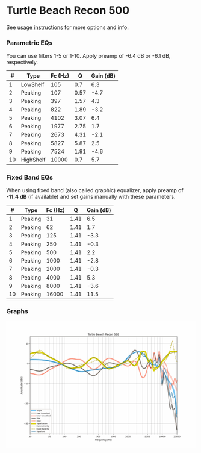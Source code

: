 # Turtle Beach Recon 500
See [usage instructions](https://github.com/jaakkopasanen/AutoEq#usage) for more options and info.

### Parametric EQs
You can use filters 1-5 or 1-10. Apply preamp of -6.4 dB or -6.1 dB, respectively.

|   # | Type      |   Fc (Hz) |    Q |   Gain (dB) |
|-----|-----------|-----------|------|-------------|
|   1 | LowShelf  |       105 | 0.7  |         6.3 |
|   2 | Peaking   |       107 | 0.57 |        -4.7 |
|   3 | Peaking   |       397 | 1.57 |         4.3 |
|   4 | Peaking   |       822 | 1.89 |        -3.2 |
|   5 | Peaking   |      4102 | 3.07 |         6.4 |
|   6 | Peaking   |      1977 | 2.75 |         1.7 |
|   7 | Peaking   |      2673 | 4.31 |        -2.1 |
|   8 | Peaking   |      5827 | 5.87 |         2.5 |
|   9 | Peaking   |      7524 | 1.91 |        -4.6 |
|  10 | HighShelf |     10000 | 0.7  |         5.7 |

### Fixed Band EQs
When using fixed band (also called graphic) equalizer, apply preamp of **-11.4 dB** (if available) and set gains manually with these parameters.

|   # | Type    |   Fc (Hz) |    Q |   Gain (dB) |
|-----|---------|-----------|------|-------------|
|   1 | Peaking |        31 | 1.41 |         6.5 |
|   2 | Peaking |        62 | 1.41 |         1.7 |
|   3 | Peaking |       125 | 1.41 |        -3.3 |
|   4 | Peaking |       250 | 1.41 |        -0.3 |
|   5 | Peaking |       500 | 1.41 |         2.2 |
|   6 | Peaking |      1000 | 1.41 |        -2.8 |
|   7 | Peaking |      2000 | 1.41 |        -0.3 |
|   8 | Peaking |      4000 | 1.41 |         5.3 |
|   9 | Peaking |      8000 | 1.41 |        -3.6 |
|  10 | Peaking |     16000 | 1.41 |        11.5 |

### Graphs
![](./Turtle%20Beach%20Recon%20500.png)
